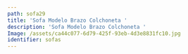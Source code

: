 ```yaml
---
path: sofa29
title: 'Sofa Modelo Brazo Colchoneta '
description: 'Sofa Modelo Brazo Colchoneta '
Image: /assets/ca44c077-6d79-425f-93eb-4d3e8831fc10.jpg
identifier: sofas
---
```


